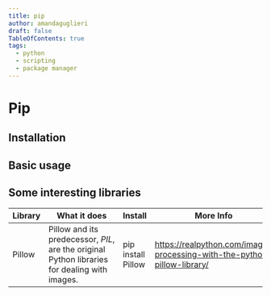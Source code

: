 ```yaml
---
title: pip
author: amandaguglieri
draft: false
TableOfContents: true
tags:
  - python
  - scripting
  - package manager
---
```




# Pip


## Installation

## Basic usage

## Some interesting libraries

| Library | What it does | Install | More Info |
| ------- | -------------- | ------- | ----------- |
| Pillow | Pillow and its predecessor, _PIL_, are the original Python libraries for dealing with images. | pip install Pillow  | https://realpython.com/image-processing-with-the-python-pillow-library/ |
